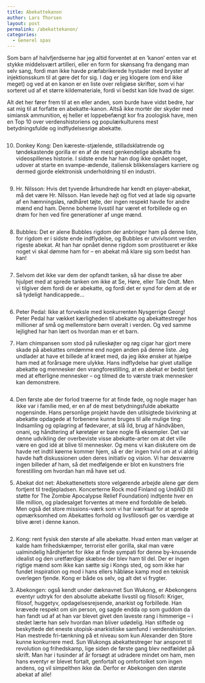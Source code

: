 ```yaml
---
title: Abekattekanon
author: Lars Thorsen
layout: post
permalink: /abekattekanon/
categories:
  - Generel spas
---
```

Som barn af halvfjerdserne har jeg altid forventet at en ’kanon’ enten var et stykke middelsvært artilleri, eller en form for skønsang fra dengang man selv sang, fordi man ikke havde præfabrikerede hystader med bryster af injektionsskum til at gøre det for sig. I dag er jeg klogere (om end ikke meget) og ved at en kanon er en liste over religiøse skrifter, som vi har sorteret ud af et større kildemateriale, fordi vi bedst kan lide hvad de siger. 

Alt det her fører frem til at en eller anden, som burde have vidst bedre, har sat mig til at forfatte en abekatte-kanon. Altså ikke mortér der skyder med simiansk ammunition, ej heller et loppebefængt kor fra zoologisk have, men en Top 10 over verdenshistoriens og populærkulturens mest betydningsfulde og indflydelsesrige abekatte. 

<div class="bitImage bitRight" style="width: 198px">
  <img src="http://www.abekat.net/images/ak10.jpg" alt="" /></p>
</div>

10) Donkey Kong: Den kæreste-stjælende, stilladsklatrende og tøndekastende gorilla er en af de mest genkendelige abekatte fra videospillenes historie. I sidste ende har han dog ikke opnået noget, udover at starte en svampe-ædende, italiensk blikkenslagers karriere og dermed gjorde elektronisk underholdning til en industri.

<div class="bitImage bitLeft" style="width: 93px">
  <img src="http://www.abekat.net/images/ak09.jpg" alt="" /></p>
</div>

9) Hr. Nilsson: Hvis det tyvende århundrede har kendt en player-abekat, må det være Hr. Nilsson. Han levede højt og flot ved at lade sig opvarte af en hæmningsløs, rødhåret tøjte, der ingen respekt havde for andre mænd end ham. Denne boheme livsstil har været et forbillede og en drøm for hen ved fire generationer af unge mænd.

<div class="bitImage bitRight" style="width: 122px">
  <img src="http://www.abekat.net/images/ak08.jpg" alt="" /></p>
</div>

8) Bubbles: Det er alene Bubbles rigdom der anbringer ham på denne liste, for rigdom er i sidste ende indflydelse, og Bubbles er utvivlsomt verden rigeste abekat. At han har opnået denne rigdom som prostitueret er ikke noget vi skal dømme ham for – en abekat må klare sig som bedst han kan!

<div class="bitImage bitLeft" style="width: 198px">
  <img src="http://www.abekat.net/images/ak07.jpg" alt="" /></p>
</div>

7) Selvom det ikke var dem der opfandt tanken, så har disse tre aber hjulpet med at sprede tanken om ikke at Se, Høre, eller Tale Ondt. Men vi tilgiver dem fordi de er abekatte, og fordi det er synd for dem at de er så tydeligt handicappede…

<div class="bitImage bitRight" style="width: 198px">
  <img src="http://www.abekat.net/images/ak06.jpg" alt="" /></p>
</div>

6) Peter Pedal: Ikke at forveksle med konkurrenten Nysgerrige Georg! Peter Pedal har vækket kærligheden til abekatte og abekattestreger hos millioner af små og mellemstore børn overalt i verden. Og ved samme lejlighed har han lært os hvordan man er et barn.

5) Ham chimpansen som stod på rulleskøjter og røg cigar har gjort mere skade på abekattes omdømme end nogen anden på denne liste. Jeg undlader at have et billede af kræet med, da jeg ikke ønsker at hjælpe ham med at forårsage mere ulykke. Hans indflydelse har givet utallige abekatte og mennesker den vrangforestilling, at en abekat er bedst tjent med at efterligne mennesker – og tilmed de to værste træk mennesker kan demonstrere. 

<div class="bitImage bitLeft" style="width: 198px">
  <img src="http://www.abekat.net/images/ak04.jpg" alt="" /></p>
</div>

4) Den første abe der forlod træerne for at finde føde, og nogle mager han ikke var i familie med, er en af de mest betydningsfulde abekatte nogensinde. Hans personlige projekt havde den utilsigtede bivirkning at abekatte opdagede at forbenene kunne bruges til alle mulige ting: Indsamling og oplagring af fødevarer, at slå ild, brug af håndvåben, onani, og håndtering af køretøjer er bare nogle få eksempler. Det var denne udvikling der overbeviste visse abekatte-arter om at det ville være en god idé at blive til mennesker. Og mens vi kan diskutere om de havde ret indtil køerne kommer hjem, så er der ingen tvivl om at vi aldrig havde haft diskussionen uden deres initiativ og vision. Vi har desværre ingen billeder af ham, så det medfølgende er blot en kunstners frie forestilling om hvordan han må have set ud.

3) Abekat dot net: Abekattenettets store velgørende arbejde alene gør dem fortjent til tredjepladsen. Koncerterne Rock mod Finland og UndAID (til støtte for The Zombie Apocalypse Relief Foundation) indtjente hver en lille million, og pladesalget forventes at mere end fordoble de beløb. Men også det store missions-værk som vi har iværksat for at sprede opmærksomhed om Abekattes forhold og livsfilosofi gør os værdige at blive æret i denne kanon.

<div class="bitImage bitRight" style="width: 198px">
  <img src="http://www.abekat.net/images/ak02.jpg" alt="" /></p>
</div>

2) Kong: rent fysisk den største af alle abekatte. Hvad enten man vælger at kalde ham frihedskæmper, terrorist eller gorilla, skal man være ualmindelig hårdhjertet for ikke at finde sympati for denne by-knusende idealist og den uretfærdige skæbne der blev ham til del. Der er ingen rigtige mænd som ikke kan sætte sig i Kongs sted, og som ikke har fundet inspiration og mod i hans ellers håbløse kamp mod en teknisk overlegen fjende. Kong er både os selv, og alt det vi frygter.

1) Abekongen: også kendt under dæknavnet Sun Wukong, er Abekongens eventyr udtryk for den absolutte abekatte livsstil og filosofi: Kriger, filosof, huggetyv, opdagelsesrejsende, anarkist og forbillede. Han krævede respekt om sin person, og sagde endda op som guddom da han fandt ud af at han var blevet givet den laveste rang i himmerige – i stedet lærte han selv hvordan man bliver udødelig. Han stiftede og beskyttede det eneste utopisk-anarkistiske samfund i verdenshistorien. Han mestrede fri-tænkning på et niveau som kun Alexander den Store kunne konkurrere med. Sun Wukongs abekattestreger har ansporet til revolution og frihedskamp, lige siden de første gang blev nedfældet på skrift. Man har i tusinder af år forsøgt at udradere mindet om ham, men hans eventyr er blevet fortalt, genfortalt og omfortolket som ingen andens, og vil simpelthen ikke dø. Derfor er Abekongen den største abekat af alle!  
<center>
  <div class="bitImage bitCenter" style="width: 198px">
    <img src="http://www.abekat.net/images/ak01.jpg" alt="" /></p>
  </div>
  
  <p>
    </center>
  </p>